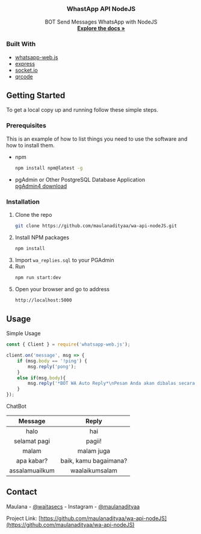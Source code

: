 <!--
*** Thanks for checking out the Best-README-Template. If you have a suggestion
*** that would make this better, please fork the repo and create a pull request
*** or simply open an issue with the tag "enhancement".
*** Thanks again! Now go create something AMAZING! :D
***
***
***
*** To avoid retyping too much info. Do a search and replace for the following:
*** github_username, repo_name, twitter_handle, email, project_title, project_description
-->



<!-- PROJECT SHIELDS -->
<!--
*** I'm using markdown "reference style" links for readability.
*** Reference links are enclosed in brackets [ ] instead of parentheses ( ).
*** See the bottom of this document for the declaration of the reference variables
*** for contributors-url, forks-url, etc. This is an optional, concise syntax you may use.
*** https://www.markdownguide.org/basic-syntax/#reference-style-links
-->



<!-- PROJECT LOGO -->
<br />
<p align="center">

  <h3 align="center">WhastApp API NodeJS</h3>

  <p align="center">
    BOT Send Messages WhatsApp with NodeJS
    <br />
    <a href="https://github.com/maulanadityaa/wa-api-nodeJS"><strong>Explore the docs »</strong></a>
  </p>
</p>


### Built With

* [whatsapp-web.js](https://guide.wwebjs.dev/)
* [express](https://expressjs.com/)
* [socket.io](https://github.com/socketio/socket.io#readme)
* [qrcode](https://github.com/soldair/node-qrcode)



<!-- GETTING STARTED -->
## Getting Started

To get a local copy up and running follow these simple steps.

### Prerequisites

This is an example of how to list things you need to use the software and how to install them.
* npm
  ```sh
  npm install npm@latest -g
  ```
* pgAdmin or Other PostgreSQL Database Application<br/>
  [pgAdmin4 download](https://www.pgadmin.org/download/)

### Installation

1. Clone the repo
   ```sh
   git clone https://github.com/maulanadityaa/wa-api-nodeJS.git
   ```
2. Install NPM packages
   ```sh
   npm install
   ```
3. Import `wa_replies.sql` to your PGAdmin
4. Run
   ```sh
   npm run start:dev
   ```
5. Open your browser and go to address
   ```sh
   http://localhost:5000
   ```


<!-- USAGE EXAMPLES -->
## Usage

Simple Usage
```js
const { Client } = require('whatsapp-web.js');

client.on('message', msg => {
    if (msg.body == '!ping') {
        msg.reply('pong');
    }
    else if(msg.body){
        msg.reply('*BOT WA Auto Reply*\nPesan Anda akan dibalas secara berurutan dari bawah')
    }
});
```

ChatBot

**Message**|**Reply**
:-----:|:-----:
halo|hai
selamat pagi|pagii!
malam|malam juga
apa kabar?|baik, kamu bagaimana?
assalamuailkum|waalaikumsalam

<!-- CONTACT -->
## Contact

Maulana - [@waitasecs](https://twitter.com/waitasecs) - Instagram - [@maulanadityaa](https://instagram.com/maulanadityaa)

Project Link: [https://github.com/maulanadityaa/wa-api-nodeJS](https://github.com/maulanadityaa/wa-api-nodeJS)






<!-- MARKDOWN LINKS & IMAGES -->
<!-- https://www.markdownguide.org/basic-syntax/#reference-style-links -->
[contributors-shield]: https://img.shields.io/github/contributors/github_username/repo.svg?style=for-the-badge
[contributors-url]: https://github.com/github_username/repo_name/graphs/contributors
[forks-shield]: https://img.shields.io/github/forks/github_username/repo.svg?style=for-the-badge
[forks-url]: https://github.com/github_username/repo_name/network/members
[stars-shield]: https://img.shields.io/github/stars/github_username/repo.svg?style=for-the-badge
[stars-url]: https://github.com/github_username/repo_name/stargazers
[issues-shield]: https://img.shields.io/github/issues/github_username/repo.svg?style=for-the-badge
[issues-url]: https://github.com/github_username/repo_name/issues
[license-shield]: https://img.shields.io/github/license/github_username/repo.svg?style=for-the-badge
[license-url]: https://github.com/github_username/repo_name/blob/master/LICENSE.txt
[linkedin-shield]: https://img.shields.io/badge/-LinkedIn-black.svg?style=for-the-badge&logo=linkedin&colorB=555
[linkedin-url]: https://linkedin.com/in/github_username
